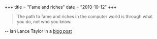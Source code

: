 +++
title = "Fame and riches"
date = "2010-10-12"
+++

> The path to fame and riches in the computer world is through what you do, not
who you know.

-- Ian Lance Taylor in a [blog post](http://www.airs.com/blog/archives/417)


